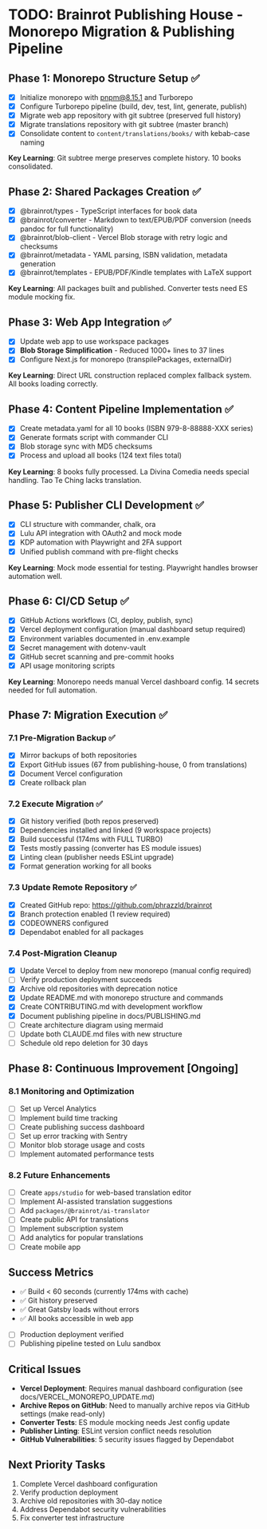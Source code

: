 # TODO: Brainrot Publishing House - Monorepo Migration & Publishing Pipeline

## Phase 1: Monorepo Structure Setup ✅
- [x] Initialize monorepo with pnpm@8.15.1 and Turborepo
- [x] Configure Turborepo pipeline (build, dev, test, lint, generate, publish)
- [x] Migrate web app repository with git subtree (preserved full history)
- [x] Migrate translations repository with git subtree (master branch)
- [x] Consolidate content to `content/translations/books/` with kebab-case naming

**Key Learning**: Git subtree merge preserves complete history. 10 books consolidated.

## Phase 2: Shared Packages Creation ✅
- [x] @brainrot/types - TypeScript interfaces for book data
- [x] @brainrot/converter - Markdown to text/EPUB/PDF conversion (needs pandoc for full functionality)
- [x] @brainrot/blob-client - Vercel Blob storage with retry logic and checksums
- [x] @brainrot/metadata - YAML parsing, ISBN validation, metadata generation
- [x] @brainrot/templates - EPUB/PDF/Kindle templates with LaTeX support

**Key Learning**: All packages built and published. Converter tests need ES module mocking fix.

## Phase 3: Web App Integration ✅
- [x] Update web app to use workspace packages
- [x] **Blob Storage Simplification** - Reduced 1000+ lines to 37 lines
- [x] Configure Next.js for monorepo (transpilePackages, externalDir)

**Key Learning**: Direct URL construction replaced complex fallback system. All books loading correctly.

## Phase 4: Content Pipeline Implementation ✅
- [x] Create metadata.yaml for all 10 books (ISBN 979-8-88888-XXX series)
- [x] Generate formats script with commander CLI
- [x] Blob storage sync with MD5 checksums
- [x] Process and upload all books (124 text files total)

**Key Learning**: 8 books fully processed. La Divina Comedia needs special handling. Tao Te Ching lacks translation.

## Phase 5: Publisher CLI Development ✅
- [x] CLI structure with commander, chalk, ora
- [x] Lulu API integration with OAuth2 and mock mode
- [x] KDP automation with Playwright and 2FA support
- [x] Unified publish command with pre-flight checks

**Key Learning**: Mock mode essential for testing. Playwright handles browser automation well.

## Phase 6: CI/CD Setup ✅
- [x] GitHub Actions workflows (CI, deploy, publish, sync)
- [x] Vercel deployment configuration (manual dashboard setup required)
- [x] Environment variables documented in .env.example
- [x] Secret management with dotenv-vault
- [x] GitHub secret scanning and pre-commit hooks
- [x] API usage monitoring scripts

**Key Learning**: Monorepo needs manual Vercel dashboard config. 14 secrets needed for full automation.

## Phase 7: Migration Execution ✅
### 7.1 Pre-Migration Backup ✅
- [x] Mirror backups of both repositories
- [x] Export GitHub issues (67 from publishing-house, 0 from translations)
- [x] Document Vercel configuration
- [x] Create rollback plan

### 7.2 Execute Migration ✅
- [x] Git history verified (both repos preserved)
- [x] Dependencies installed and linked (9 workspace projects)
- [x] Build successful (174ms with FULL TURBO)
- [x] Tests mostly passing (converter has ES module issues)
- [x] Linting clean (publisher needs ESLint upgrade)
- [x] Format generation working for all books

### 7.3 Update Remote Repository ✅
- [x] Created GitHub repo: https://github.com/phrazzld/brainrot
- [x] Branch protection enabled (1 review required)
- [x] CODEOWNERS configured
- [x] Dependabot enabled for all packages

### 7.4 Post-Migration Cleanup
- [x] Update Vercel to deploy from new monorepo (manual config required)
- [ ] Verify production deployment succeeds
- [x] Archive old repositories with deprecation notice
- [x] Update README.md with monorepo structure and commands
- [x] Create CONTRIBUTING.md with development workflow
- [x] Document publishing pipeline in docs/PUBLISHING.md
- [ ] Create architecture diagram using mermaid
- [ ] Update both CLAUDE.md files with new structure
- [ ] Schedule old repo deletion for 30 days

## Phase 8: Continuous Improvement [Ongoing]

### 8.1 Monitoring and Optimization
- [ ] Set up Vercel Analytics
- [ ] Implement build time tracking
- [ ] Create publishing success dashboard
- [ ] Set up error tracking with Sentry
- [ ] Monitor blob storage usage and costs
- [ ] Implement automated performance tests

### 8.2 Future Enhancements
- [ ] Create `apps/studio` for web-based translation editor
- [ ] Implement AI-assisted translation suggestions
- [ ] Add `packages/@brainrot/ai-translator`
- [ ] Create public API for translations
- [ ] Implement subscription system
- [ ] Add analytics for popular translations
- [ ] Create mobile app

## Success Metrics
- ✅ Build < 60 seconds (currently 174ms with cache)
- ✅ Git history preserved
- ✅ Great Gatsby loads without errors
- ✅ All books accessible in web app
- [ ] Production deployment verified
- [ ] Publishing pipeline tested on Lulu sandbox

## Critical Issues
- **Vercel Deployment**: Requires manual dashboard configuration (see docs/VERCEL_MONOREPO_UPDATE.md)
- **Archive Repos on GitHub**: Need to manually archive repos via GitHub settings (make read-only)
- **Converter Tests**: ES module mocking needs Jest config update
- **Publisher Linting**: ESLint version conflict needs resolution
- **GitHub Vulnerabilities**: 5 security issues flagged by Dependabot

## Next Priority Tasks
1. Complete Vercel dashboard configuration
2. Verify production deployment
3. Archive old repositories with 30-day notice
4. Address Dependabot security vulnerabilities
5. Fix converter test infrastructure